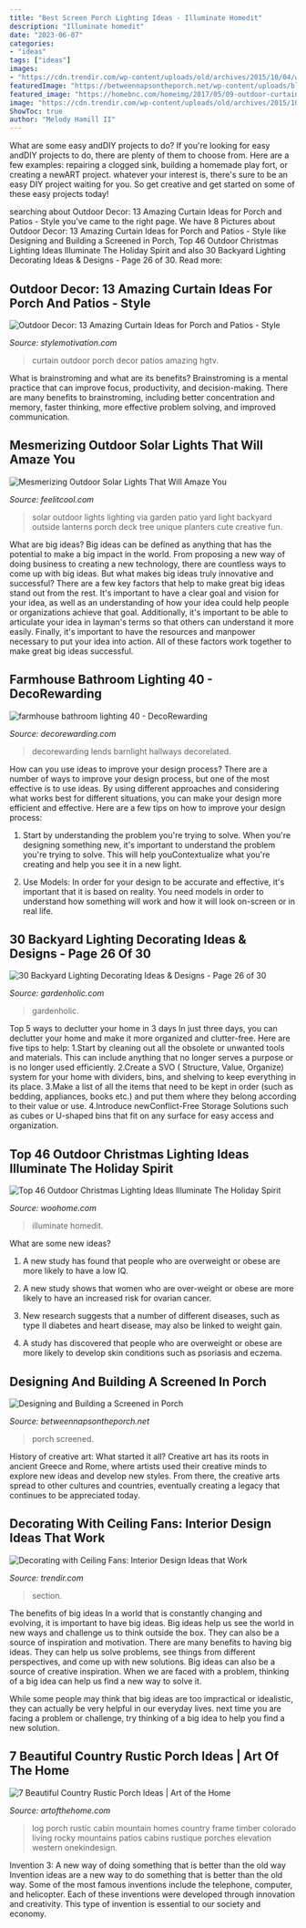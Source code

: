 ```yaml
---
title: "Best Screen Porch Lighting Ideas - Illuminate Homedit"
description: "Illuminate homedit"
date: "2023-06-07"
categories:
- "ideas"
tags: ["ideas"]
images:
- "https://cdn.trendir.com/wp-content/uploads/old/archives/2015/10/04/windmill-ceiling-fan-4.jpg"
featuredImage: "https://betweennapsontheporch.net/wp-content/uploads/blogger/_x908CSKJhI4/ShiW4tDsf8I/AAAAAAAAHnA/6jb87UKbelE/s1600/Additional%2B015.JPG"
featured_image: "https://homebnc.com/homeimg/2017/05/09-outdoor-curtain-ideas-homebnc.jpg"
image: "https://cdn.trendir.com/wp-content/uploads/old/archives/2015/10/04/windmill-ceiling-fan-4.jpg"
ShowToc: true
author: "Melody Hamill II"
---
```



What are some easy andDIY projects to do?
If you're looking for easy andDIY projects to do, there are plenty of them to choose from. Here are a few examples: repairing a clogged sink, building a homemade play fort, or creating a newART project. whatever your interest is, there's sure to be an easy DIY project waiting for you. So get creative and get started on some of these easy projects today!

	

		
searching about Outdoor Decor: 13 Amazing Curtain Ideas for Porch and Patios - Style you've came to the right page. We have 8 Pictures about Outdoor Decor: 13 Amazing Curtain Ideas for Porch and Patios - Style like Designing and Building a Screened in Porch, Top 46 Outdoor Christmas Lighting Ideas Illuminate The Holiday Spirit and also 30 Backyard Lighting Decorating Ideas &amp; Designs - Page 26 of 30. Read more:
		
    
## Outdoor Decor: 13 Amazing Curtain Ideas For Porch And Patios - Style

<img loading=lazy src="https://homebnc.com/homeimg/2017/05/09-outdoor-curtain-ideas-homebnc.jpg" onerror="this.onerror=null;this.src='https://tse3.mm.bing.net/th?id=OIP.XEtM0a3T5nf7rzxfj3fL5gHaLH&amp;pid=15.1';" alt="Outdoor Decor: 13 Amazing Curtain Ideas for Porch and Patios - Style">

_Source: stylemotivation.com_

>curtain outdoor porch decor patios amazing hgtv. 

	

What is brainstroming and what are its benefits?
Brainstroming is a mental practice that can improve focus, productivity, and decision-making. There are many benefits to brainstroming, including better concentration and memory, faster thinking, more effective problem solving, and improved communication.

    
## Mesmerizing Outdoor Solar Lights That Will Amaze You

<img loading=lazy src="http://feelitcool.com/wp-content/uploads/2016/11/solar-outdoor-lighting-ideas16.jpg" onerror="this.onerror=null;this.src='https://tse4.mm.bing.net/th?id=OIP.5C5wzR_Klkuhr-jLr_Ke6AHaLF&amp;pid=15.1';" alt="Mesmerizing Outdoor Solar Lights That Will Amaze You">

_Source: feelitcool.com_

>solar outdoor lights lighting via garden patio yard light backyard outside lanterns porch deck tree unique planters cute creative fun. 

	

What are big ideas?
Big ideas can be defined as anything that has the potential to make a big impact in the world. From proposing a new way of doing business to creating a new technology, there are countless ways to come up with big ideas. But what makes big ideas truly innovative and successful? There are a few key factors that help to make great big ideas stand out from the rest. 
It's important to have a clear goal and vision for your idea, as well as an understanding of how your idea could help people or organizations achieve that goal. Additionally, it's important to be able to articulate your idea in layman's terms so that others can understand it more easily. Finally, it's important to have the resources and manpower necessary to put your idea into action. All of these factors work together to make great big ideas successful.

    
## Farmhouse Bathroom Lighting 40 - DecoRewarding

<img loading=lazy src="http://decorewarding.com/wp-content/uploads/2018/07/farmhouse-bathroom-lighting-40-768x1024.jpg" onerror="this.onerror=null;this.src='https://tse3.mm.bing.net/th?id=OIP.Mf08uHL79ew4LyvvAxP_6gHaJ4&amp;pid=15.1';" alt="farmhouse bathroom lighting 40 - DecoRewarding">

_Source: decorewarding.com_

>decorewarding lends barnlight hallways decorelated. 

	

How can you use ideas to improve your design process?
There are a number of ways to improve your design process, but one of the most effective is to use ideas. By using different approaches and considering what works best for different situations, you can make your design more efficient and effective. Here are a few tips on how to improve your design process:
1. Start by understanding the problem you're trying to solve. When you're designing something new, it's important to understand the problem you're trying to solve. This will help youContextualize what you're creating and help you see it in a new light.

2. Use Models: In order for your design to be accurate and effective, it's important that it is based on reality. You need models in order to understand how something will work and how it will look on-screen or in real life.

    
## 30 Backyard Lighting Decorating Ideas &amp; Designs - Page 26 Of 30

<img loading=lazy src="https://gardenholic.com/wp-content/uploads/2019/02/Lights-26.jpg" onerror="this.onerror=null;this.src='https://tse3.mm.bing.net/th?id=OIP.3J6bd-9QfOSxRsMWJ6ti8AHaK0&amp;pid=15.1';" alt="30 Backyard Lighting Decorating Ideas &amp; Designs - Page 26 of 30">

_Source: gardenholic.com_

>gardenholic. 

	

Top 5 ways to declutter your home in 3 days
In just three days, you can declutter your home and make it more organized and clutter-free. Here are five tips to help:
1.Start by cleaning out all the obsolete or unwanted tools and materials. This can include anything that no longer serves a purpose or is no longer used efficiently.
2.Create a SVO ( Structure, Value, Organize) system for your home with dividers, bins, and shelving to keep everything in its place.
3.Make a list of all the items that need to be kept in order (such as bedding, appliances, books etc.) and put them where they belong according to their value or use.
4.Introduce newConflict-Free Storage Solutions such as cubes or U-shaped bins that fit on any surface for easy access and organization.      
    
## Top 46 Outdoor Christmas Lighting Ideas Illuminate The Holiday Spirit

<img loading=lazy src="https://www.woohome.com/wp-content/uploads/2014/11/Outdoor-Christmas-Lighting-Decorations-15.jpg" onerror="this.onerror=null;this.src='https://tse4.mm.bing.net/th?id=OIP.8sQzlOGSF8HExD1bncZk5gHaLH&amp;pid=15.1';" alt="Top 46 Outdoor Christmas Lighting Ideas Illuminate The Holiday Spirit">

_Source: woohome.com_

>illuminate homedit. 

	

What are some new ideas?
1. A new study has found that people who are overweight or obese are more likely to have a low IQ.
2. A new study shows that women who are over-weight or obese are more likely to have an increased risk for ovarian cancer.

3. New research suggests that a number of different diseases, such as type II diabetes and heart disease, may also be linked to weight gain.

4. A study has discovered that people who are overweight or obese are more likely to develop skin conditions such as psoriasis and eczema.

    
## Designing And Building A Screened In Porch

<img loading=lazy src="https://betweennapsontheporch.net/wp-content/uploads/blogger/_x908CSKJhI4/ShiW4tDsf8I/AAAAAAAAHnA/6jb87UKbelE/s1600/Additional%2B015.JPG" onerror="this.onerror=null;this.src='https://tse1.mm.bing.net/th?id=OIP.WiQpFVPJxr2zKI8qB659mwHaFj&amp;pid=15.1';" alt="Designing and Building a Screened in Porch">

_Source: betweennapsontheporch.net_

>porch screened. 

	

History of creative art: What started it all?
Creative art has its roots in ancient Greece and Rome, where artists used their creative minds to explore new ideas and develop new styles. From there, the creative arts spread to other cultures and countries, eventually creating a legacy that continues to be appreciated today.

    
## Decorating With Ceiling Fans: Interior Design Ideas That Work

<img loading=lazy src="https://cdn.trendir.com/wp-content/uploads/old/archives/2015/10/04/windmill-ceiling-fan-4.jpg" onerror="this.onerror=null;this.src='https://tse4.mm.bing.net/th?id=OIP.d-S_C1pCPKImKuhF-4Qe7AHaJ4&amp;pid=15.1';" alt="Decorating with Ceiling Fans: Interior Design Ideas that Work">

_Source: trendir.com_

>section. 

	

The benefits of big ideas
In a world that is constantly changing and evolving, it is important to have big ideas. Big ideas help us see the world in new ways and challenge us to think outside the box. They can also be a source of inspiration and motivation.
There are many benefits to having big ideas. They can help us solve problems, see things from different perspectives, and come up with new solutions. Big ideas can also be a source of creative inspiration. When we are faced with a problem, thinking of a big idea can help us find a new way to solve it.

While some people may think that big ideas are too impractical or idealistic, they can actually be very helpful in our everyday lives. next time you are facing a problem or challenge, try thinking of a big idea to help you find a new solution.

    
## 7 Beautiful Country Rustic Porch Ideas | Art Of The Home

<img loading=lazy src="https://www.artofthehome.com/wp-content/uploads/2019/04/Country-Rustic-Porch-Ideas-Rocky-Mountain-Log-Cabin-800x1079.jpg" onerror="this.onerror=null;this.src='https://tse1.mm.bing.net/th?id=OIP.EhM8GMFBsX7W8n6qpJAzAQHaJ_&amp;pid=15.1';" alt="7 Beautiful Country Rustic Porch Ideas | Art of the Home">

_Source: artofthehome.com_

>log porch rustic cabin mountain homes country frame timber colorado living rocky mountains patios cabins rustique porches elevation western onekindesign. 

	

Invention 3: A new way of doing something that is better than the old way
Invention ideas are a new way to do something that is better than the old way. Some of the most famous inventions include the telephone, computer, and helicopter. Each of these inventions were developed through innovation and creativity. This type of invention is essential to our society and economy.

